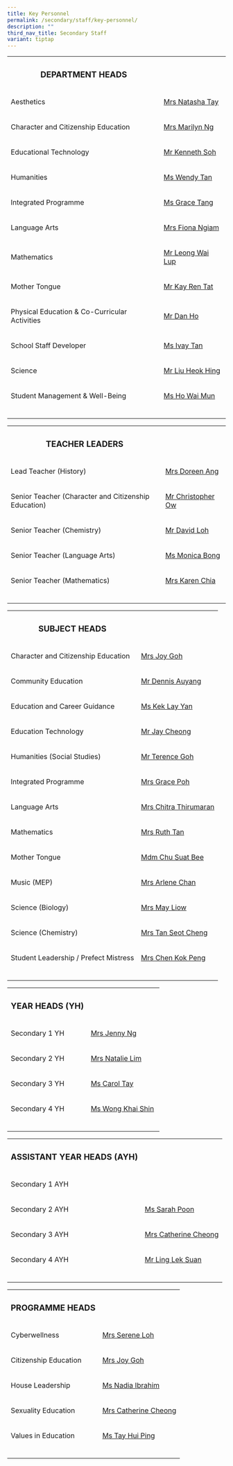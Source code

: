 ```yaml
---
title: Key Personnel
permalink: /secondary/staff/key-personnel/
description: ""
third_nav_title: Secondary Staff
variant: tiptap
---
```

<table><tbody><tr><th rowspan="1" colspan="1"><h3>DEPARTMENT HEADS</h3></th><th rowspan="1" colspan="1"><p></p></th></tr><tr><td rowspan="1" colspan="1"><p>Aesthetics</p></td><td rowspan="1" colspan="1"><p><a href="mailto:sophia_natasha_wei_junhao@schools.gov.sg" rel="noopener noreferrer nofollow" target="_blank">Mrs Natasha Tay</a></p></td></tr><tr><td rowspan="1" colspan="1"><p>Character and Citizenship Education</p></td><td rowspan="1" colspan="1"><p><a href="mailto:lau_lilin_marilyn@schools.gov.sg" rel="noopener noreferrer nofollow" target="_blank">Mrs Marilyn Ng</a></p></td></tr><tr><td rowspan="1" colspan="1"><p>Educational Technology</p></td><td rowspan="1" colspan="1"><p><a href="mailto:soh_chen_wai_kenneth@schools.gov.sg" rel="noopener noreferrer nofollow" target="_blank">Mr Kenneth Soh</a></p></td></tr><tr><td rowspan="1" colspan="1"><p>Humanities</p></td><td rowspan="1" colspan="1"><p><a href="mailto:wendy_li-_jin_tan@schools.gov.sg" rel="noopener noreferrer nofollow" target="_blank">Ms Wendy Tan</a></p></td></tr><tr><td rowspan="1" colspan="1"><p>Integrated Programme</p></td><td rowspan="1" colspan="1"><p><a href="mailto:tang_lyn_lyn@schools.gov.sg" rel="noopener noreferrer nofollow" target="_blank">Ms Grace Tang</a></p></td></tr><tr><td rowspan="1" colspan="1"><p>Language Arts</p></td><td rowspan="1" colspan="1"><p><a href="mailto:fiona_ngiam@schools.gov.sg" rel="noopener noreferrer nofollow" target="_blank">Mrs Fiona Ngiam</a></p></td></tr><tr><td rowspan="1" colspan="1"><p>Mathematics</p></td><td rowspan="1" colspan="1"><p><a href="mailto:leong_wai_lup@schools.gov.sg" rel="noopener noreferrer nofollow" target="_blank">Mr Leong Wai Lup</a></p></td></tr><tr><td rowspan="1" colspan="1"><p>Mother Tongue</p></td><td rowspan="1" colspan="1"><p><a href="mailto:kay_ren_tat@schools.gov.sg" rel="noopener noreferrer nofollow" target="_blank">Mr Kay Ren Tat</a></p></td></tr><tr><td rowspan="1" colspan="1"><p>Physical Education &amp; Co-Curricular Activities</p></td><td rowspan="1" colspan="1"><p><a href="mailto:dan_ho@schools.gov.sg" rel="noopener noreferrer nofollow" target="_blank">Mr Dan Ho</a></p></td></tr><tr><td rowspan="1" colspan="1"><p>School Staff Developer</p></td><td rowspan="1" colspan="1"><p><a href="mailto:tan_sin_yee_ivay@schools.gov.sg" rel="noopener noreferrer nofollow" target="_blank">Ms Ivay Tan</a></p></td></tr><tr><td rowspan="1" colspan="1"><p>Science</p></td><td rowspan="1" colspan="1"><p><a href="mailto:liu_heok_hing@schools.gov.sg" rel="noopener noreferrer nofollow" target="_blank">Mr Liu Heok Hing</a></p></td></tr><tr><td rowspan="1" colspan="1"><p>Student Management &amp; Well-Being</p></td><td rowspan="1" colspan="1"><p><a href="mailto:ho_wai_mun@schools.gov.sg" rel="noopener noreferrer nofollow" target="_blank">Ms Ho Wai Mun</a></p></td></tr><tr><td rowspan="1" colspan="1"><p></p></td><td rowspan="1" colspan="1"><p></p></td></tr></tbody></table><table><tbody><tr><th rowspan="1" colspan="1"><h3>TEACHER LEADERS</h3></th><th rowspan="1" colspan="1"><p></p></th></tr><tr><td rowspan="1" colspan="1"><p>Lead Teacher (History)</p></td><td rowspan="1" colspan="1"><p><a href="mailto:lim_li_huang_doreen@schools.gov.sg" rel="noopener noreferrer nofollow" target="_blank">Mrs Doreen Ang</a></p></td></tr><tr><td rowspan="1" colspan="1"><p>Senior Teacher (Character and Citizenship Education)</p></td><td rowspan="1" colspan="1"><p><a href="mailto:ow_chee_keong_christopher@schools.gov.sg" rel="noopener noreferrer nofollow" target="_blank">Mr Christopher Ow</a></p></td></tr><tr><td rowspan="1" colspan="1"><p>Senior Teacher (Chemistry)</p></td><td rowspan="1" colspan="1"><p><a href="mailto:loh_jee_yong_david@schools.gov.sg" rel="noopener noreferrer nofollow" target="_blank">Mr David Loh</a></p></td></tr><tr><td rowspan="1" colspan="1"><p>Senior Teacher (Language Arts)</p></td><td rowspan="1" colspan="1"><p><a href="mailto:monica_bong@schools.gov.sg" rel="noopener noreferrer nofollow" target="_blank">Ms Monica Bong</a></p></td></tr><tr><td rowspan="1" colspan="1"><p>Senior Teacher (Mathematics)</p></td><td rowspan="1" colspan="1"><p><a href="mailto:low_geok_lin_karen@schools.gov.sg" rel="noopener noreferrer nofollow" target="_blank">Mrs Karen Chia</a></p></td></tr><tr><td rowspan="1" colspan="1"><p></p></td><td rowspan="1" colspan="1"><p></p></td></tr></tbody></table><table><tbody><tr><th rowspan="1" colspan="1"><h3>SUBJECT HEADS</h3></th><th rowspan="1" colspan="1"><p></p></th></tr><tr><td rowspan="1" colspan="1"><p>Character and Citizenship Education</p></td><td rowspan="1" colspan="1"><p><a href="mailto:joy_sim@schools.gov.sg" rel="noopener noreferrer nofollow" target="_blank">Mrs Joy Goh</a></p></td></tr><tr><td rowspan="1" colspan="1"><p>Community Education</p></td><td rowspan="1" colspan="1"><p><a href="mailto:auyang_seh_hon_dennis@schools.gov.sg" rel="noopener noreferrer nofollow" target="_blank">Mr Dennis Auyang</a></p></td></tr><tr><td rowspan="1" colspan="1"><p>Education and Career Guidance</p></td><td rowspan="1" colspan="1"><p><a href="mailto:kek_lay_yan@schools.gov.sg" rel="noopener noreferrer nofollow" target="_blank">Ms Kek Lay Yan</a></p></td></tr><tr><td rowspan="1" colspan="1"><p>Education Technology</p></td><td rowspan="1" colspan="1"><p><a href="mailto:jay_cheong_han_wen@schools.gov.sg" rel="noopener noreferrer nofollow" target="_blank">Mr Jay Cheong</a></p></td></tr><tr><td rowspan="1" colspan="1"><p>Humanities (Social Studies)</p></td><td rowspan="1" colspan="1"><p><a href="mailto:goh_keng_lee_terence@mgs.sch.edu.sg" rel="noopener noreferrer nofollow" target="_blank">Mr Terence Goh</a></p></td></tr><tr><td rowspan="1" colspan="1"><p>Integrated Programme</p></td><td rowspan="1" colspan="1"><p><a href="mailto:grace_poh@schools.gov.sg" rel="noopener noreferrer nofollow" target="_blank">Mrs Grace Poh</a></p></td></tr><tr><td rowspan="1" colspan="1"><p>Language Arts</p></td><td rowspan="1" colspan="1"><p><a href="mailto:chitra_thirumaran@schools.gov.sg" rel="noopener noreferrer nofollow" target="_blank">Mrs Chitra Thirumaran</a></p></td></tr><tr><td rowspan="1" colspan="1"><p>Mathematics</p></td><td rowspan="1" colspan="1"><p><a href="mailto:ruth_tan@schools.gov.sg" rel="noopener noreferrer nofollow" target="_blank">Mrs Ruth Tan</a></p></td></tr><tr><td rowspan="1" colspan="1"><p>Mother Tongue</p></td><td rowspan="1" colspan="1"><p><a href="mailto:chu_suat_bee@schools.gov.sg" rel="noopener noreferrer nofollow" target="_blank">Mdm Chu Suat Bee</a></p></td></tr><tr><td rowspan="1" colspan="1"><p>Music (MEP)</p></td><td rowspan="1" colspan="1"><p><a href="mailto:low_siew_kheng_arlene@schools.gov.sg" rel="noopener noreferrer nofollow" target="_blank">Mrs Arlene Chan</a></p></td></tr><tr><td rowspan="1" colspan="1"><p>Science (Biology)</p></td><td rowspan="1" colspan="1"><p><a href="mailto:phua_poh_eng@schools.gov.sg" rel="noopener noreferrer nofollow" target="_blank">Mrs May Liow</a></p></td></tr><tr><td rowspan="1" colspan="1"><p>Science (Chemistry)</p></td><td rowspan="1" colspan="1"><p><a href="mailto:lim_seot_cheng@schools.gov.sg" rel="noopener noreferrer nofollow" target="_blank">Mrs Tan Seot Cheng</a></p></td></tr><tr><td rowspan="1" colspan="1"><p>Student Leadership / Prefect Mistress</p></td><td rowspan="1" colspan="1"><p><a href="mailto:chen_kok_peng@schools.gov.sg" rel="noopener noreferrer nofollow" target="_blank">Mrs Chen Kok Peng</a></p></td></tr><tr><td rowspan="1" colspan="1"><p></p></td><td rowspan="1" colspan="1"><p></p></td></tr></tbody></table><table><tbody><tr><th rowspan="1" colspan="1"><h3>YEAR HEADS (YH)</h3></th><th rowspan="1" colspan="1"><p></p></th></tr><tr><td rowspan="1" colspan="1"><p>Secondary 1 YH</p></td><td rowspan="1" colspan="1"><p><a href="mailto:chng_sze_kuen@schools.gov.sg" rel="noopener noreferrer nofollow" target=""><u>Mrs Jenny Ng</u></a></p></td></tr><tr><td rowspan="1" colspan="1"><p>Secondary 2 YH</p></td><td rowspan="1" colspan="1"><p><a href="mailto:natalie_chew@schools.gov.sg" rel="noopener noreferrer nofollow" target="_blank">Mrs Natalie Lim</a></p></td></tr><tr><td rowspan="1" colspan="1"><p>Secondary 3 YH</p></td><td rowspan="1" colspan="1"><p><a href="mailto:carol_tay_dan_guey@schools.gov.sg" rel="noopener noreferrer nofollow" target="_blank">Ms Carol Tay</a>&nbsp;</p></td></tr><tr><td rowspan="1" colspan="1"><p>Secondary 4 YH</p></td><td rowspan="1" colspan="1"><p><a href="mailto:wong_khai_shin@schools.gov.sg" rel="noopener noreferrer nofollow" target="_blank">Ms Wong Khai Shin</a>&nbsp;</p></td></tr><tr><td rowspan="1" colspan="1"><p></p></td><td rowspan="1" colspan="1"><p></p></td></tr></tbody></table><table><tbody><tr><th rowspan="1" colspan="1"><h3>ASSISTANT YEAR HEADS (AYH)</h3></th><th rowspan="1" colspan="1"><p></p></th></tr><tr><td rowspan="1" colspan="1"><p>Secondary 1 AYH</p></td><td rowspan="1" colspan="1"><p></p></td></tr><tr><td rowspan="1" colspan="1"><p>Secondary 2 AYH</p></td><td rowspan="1" colspan="1"><p><a href="mailto:janine_sarah_poon@schools.gov.sg" rel="noopener noreferrer nofollow" target="_blank">Ms Sarah Poon</a></p></td></tr><tr><td rowspan="1" colspan="1"><p>Secondary 3 AYH</p></td><td rowspan="1" colspan="1"><p><a href="mailto:catherine_cheong@schools.gov.sg" rel="noopener noreferrer nofollow" target="_blank">Mrs Catherine Cheong</a></p></td></tr><tr><td rowspan="1" colspan="1"><p>Secondary 4 AYH</p></td><td rowspan="1" colspan="1"><p><a href="mailto:ling_lek_suan@schools.gov.sg" rel="noopener noreferrer nofollow" target="_blank">Mr Ling Lek Suan</a></p></td></tr><tr><td rowspan="1" colspan="1"><p></p></td><td rowspan="1" colspan="1"><p></p></td></tr></tbody></table><table><tbody><tr><th rowspan="1" colspan="1"><h3>PROGRAMME HEADS</h3></th><th rowspan="1" colspan="1"><p></p></th></tr><tr><td rowspan="1" colspan="1"><p>Cyberwellness</p></td><td rowspan="1" colspan="1"><p><a href="mailto:boo_serene@schools.gov.sg" rel="noopener noreferrer nofollow" target="_blank">Mrs Serene Loh</a></p></td></tr><tr><td rowspan="1" colspan="1"><p>Citizenship Education</p></td><td rowspan="1" colspan="1"><p><a href="mailto:joy_sim@schools.gov.sg" rel="noopener noreferrer nofollow" target="_blank">Mrs Joy Goh</a></p></td></tr><tr><td rowspan="1" colspan="1"><p>House Leadership</p></td><td rowspan="1" colspan="1"><p><a href="mailto:nadia_dahak_ibrahim@schools.gov.sg" rel="noopener noreferrer nofollow" target="_blank">Ms Nadia Ibrahim</a></p></td></tr><tr><td rowspan="1" colspan="1"><p>Sexuality Education</p></td><td rowspan="1" colspan="1"><p><a href="mailto:catherine_cheong@schools.gov.sg" rel="noopener noreferrer nofollow" target="_blank">Mrs Catherine Cheong</a></p></td></tr><tr><td rowspan="1" colspan="1"><p>Values in Education</p></td><td rowspan="1" colspan="1"><p><a href="mailto:tay_hui_ping@schools.gov.sg" rel="noopener noreferrer nofollow" target="_blank">Ms Tay Hui Ping</a></p></td></tr><tr><td rowspan="1" colspan="1"><p></p></td><td rowspan="1" colspan="1"><p></p></td></tr></tbody></table><p></p>
